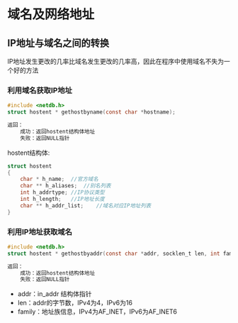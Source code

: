 # 域名及网络地址

## IP地址与域名之间的转换

IP地址发生更改的几率比域名发生更改的几率高，因此在程序中使用域名不失为一个好的方法

### 利用域名获取IP地址

```c
#include <netdb.h>
struct hostent * gethostbyname(const char *hostname);

返回：
	成功：返回hostent结构体地址
	失败：返回NULL指针
```

hostent结构体:

```c
struct hostent
{
    char * h_name;	//官方域名
    char ** h_aliases;	//别名列表
    int h_addrtype;	//IP协议类型
    int h_length;	//IP地址长度
    char ** h_addr_list;	//域名对应IP地址列表
}
```

### 利用IP地址获取域名

```c
#include <netdb.h>
struct hostent * gethostbyaddr(const char *addr, socklen_t len, int family);

返回：
	成功：返回hostent结构体地址
	失败：返回NULL指针
```

- addr：in_addr 结构体指针
- len：addr的字节数，IPv4为4，IPv6为16
- family：地址族信息，IPv4为AF_INET，IPv6为AF_INET6